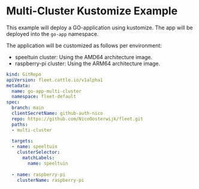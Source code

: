 # Multi-Cluster Kustomize Example

This example will deploy a GO-application using kustomize. 
The app will be deployed into the `go-app` namespace.

The application will be customized as follows per environment:

* speeltuin cluster: Using the AMD64 architecture image.
* raspberry-pi cluster: Using the ARM64 architecture image.

```yaml
kind: GitRepo
apiVersion: fleet.cattle.io/v1alpha1
metadata:
  name: go-app-multi-cluster
  namespace: fleet-default
spec:
  branch: main
  clientSecretName: github-auth-nico
  repo: https://github.com/NicoOosterwijk/fleet.git
  paths:
  - multi-cluster
  
  targets:
  - name: speeltuin
    clusterSelector:
      matchLabels:
        name: speeltuin
        
  - name: raspberry-pi
    clusterName: raspberry-pi
```